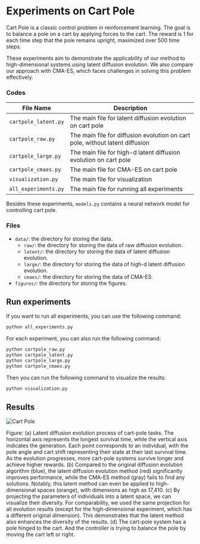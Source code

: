 # Experiments on Cart Pole

Cart Pole is a classic control problem in reinforcement learning. The goal is to balance a pole on a cart by applying forces to the cart. The reward is 1 for each time step that the pole remains upright, maximized over 500 time steps.

These experiments aim to demonstrate the applicability of our method to high-dimensional systems using latent diffusion evolution. We also compare our approach with CMA-ES, which faces challenges in solving this problem effectively.

### Codes

| File Name | Description |
|-----------|-------------|
| `cartpole_latent.py` | The main file for latent diffusion evolution on cart pole |
| `cartpole_raw.py` | The main file for diffusion evolution on cart pole, without latent diffusion |
| `cartpole_large.py` | The main file for high-d latent diffusion evolution on cart pole |
| `cartpole_cmaes.py` | The main file for CMA-ES on cart pole |
| `visualization.py` | The main file for visualization |
| `all_experiments.py` | The main file for running all experiments |

Besides these experiments, `models.py` contains a neural network model for controlling cart pole.

### Files

- `data/`: the directory for storing the data.
    - `raw/`: the directory for storing the data of raw diffusion evolution.
    - `latent/`: the directory for storing the data of latent diffusion evolution.
    - `large/`: the directory for storing the data of high-d latent diffusion evolution.
    - `cmaes/`: the directory for storing the data of CMA-ES.
- `figures/`: the directory for storing the figures.

## Run experiments

If you want to run all experiments, you can use the following command:

```bash
python all_experiments.py
```

For each experiment, you can also run the following command:

```bash
python cartpole_raw.py
python cartpole_latent.py
python cartpole_large.py
python cartpole_cmaes.py
```

Then you can run the following command to visualize the results:

```bash
python visualization.py
```

## Results

![Cart Pole](figures/cartpole.png)

Figure: (a) Latent diffusion evolution process of cart-pole tasks. The horizontal axis represents the longest survival time, while the vertical axis indicates the generation. Each point corresponds to an individual, with the pole angle and cart shift representing their state at their last survival time. As the evolution progresses, more cart-pole systems survive longer and achieve higher rewards. (b) Compared to the original diffusion evolution algorithm (blue), the latent diffusion evolution method (red) significantly improves performance, while the CMA-ES method (gray) fails to find any solutions. Notably, this latent method can even be applied to high-dimensional spaces (orange), with dimensions as high as 17,410. (c) By projecting the parameters of individuals into a latent space, we can visualize their diversity. For comparability, we used the same projection for all evolution results (except for the high-dimensional experiment, which has a different original dimension). This demonstrates that the latent method also enhances the diversity of the results. (d) The cart-pole system has a pole hinged to the cart. And the controller is trying to balance the pole by moving the cart left or right.